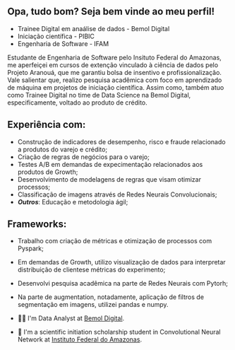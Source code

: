 

## Opa, tudo bom? Seja bem vinde ao meu perfil! 
* Trainee Digital em anaálise de dados - Bemol Digital
* Iniciação científica - PIBIC
* Engenharia de Software - IFAM

Estudante de Engenharia de Software pelo Insituto Federal do Amazonas, me aperfeiçei em cursos de extenção vinculado à ciência de dados pelo Projeto Aranouá, que me garantiu bolsa de insentivo e profissionalização. Vale salientar que, realizo pesquisa acadêmica com foco em aprendizado de máquina em projetos de iniciação científica. Assim como, também atuo como Trainee Digital no time de Data Science na Bemol Digital, especificamente, voltado ao produto de crédito.

## Experiência com:
* Construção de indicadores de desempenho, risco e fraude relacionado a produtos do varejo e crédito;
* Criação de regras de negócios para o varejo;
* Testes A/B em demandas de expecimentação relacionados aos produtos de Growth;
* Desenvolvimento de modelagens de regras que visam otimizar processos;
* Classificação de imagens através de Redes Neurais Convolucionais;
* ***Outros***: Educação e metodologia ágil;

## Frameworks:
* Trabalho com criação de métricas e otimização de processos com Pyspark;
* Em demandas de Growth, utilizo visualização de dados para interpretar distribuição de clientese métricas do experimento;
* Desenvolvi pesquisa acadêmica na parte de Redes Neurais com Pytorh;
* Na parte de augmentation, notadamente, aplicação de filtros de segmentação em imagens, utilizei pandas e numpy.



* :man_technologist: I'm Data Analyst at [Bemol Digital](https://bemoldigital.com.br/).
* :robot: I'm a scientific initiation scholarship student in Convolutional Neural Network at [Instituto Federal do Amazonas](http://www2.ifam.edu.br/).
